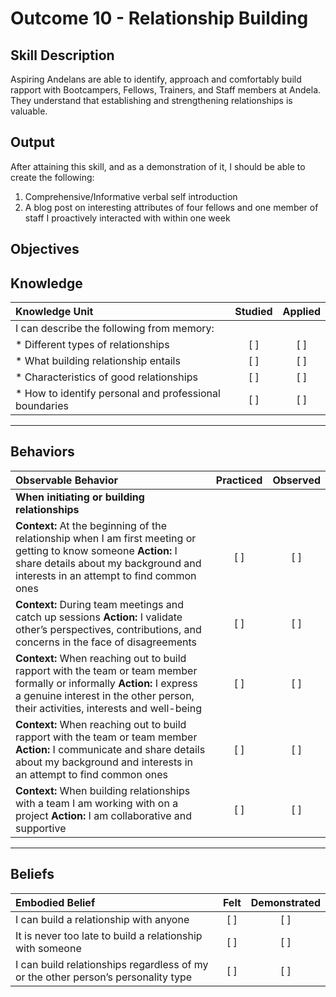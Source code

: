 # Outcome 10 - Relationship Building

**Skill Description**
----------
Aspiring Andelans are able to identify, approach and comfortably build rapport with Bootcampers, Fellows, Trainers, and Staff members at Andela.
They understand that establishing and strengthening relationships is valuable.


**Output**
----------
After attaining this skill, and as a demonstration of it, I should be able to create the following:

1. Comprehensive/Informative verbal self introduction
2. A blog post on interesting attributes of four fellows and one member of staff I proactively interacted with within one week


**Objectives**
----------

## **Knowledge**


| Knowledge Unit   |      Studied      | Applied |
|:-------------|:------------------:|:--------:|
| I can describe the following from memory: | | |
| * Different types of relationships  | [ ] |    [ ] |
| * What building relationship entails | [ ] |    [ ] |
| * Characteristics of good relationships  | [ ] |    [ ] |
| * How to identify personal and professional boundaries  | [ ] |    [ ] |


----------


## **Behaviors**


| Observable Behavior   |      Practiced      | Observed |
|:-------------|:------------------:|:--------:|
|**When initiating or building relationships** | | |
| **Context:** At the beginning of the relationship when I am first meeting or getting to know someone **Action:** I share details about my background and interests in an attempt to find common ones | [ ] |    [ ] |
| **Context:** During team meetings and catch up sessions **Action:** I validate other’s perspectives, contributions, and concerns in the face of disagreements | [ ] |    [ ] |
| **Context:** When reaching out to build rapport with the team or team member formally or informally **Action:** I express a genuine interest in the other person, their activities, interests and well-being | [ ] |    [ ] |
| **Context:** When reaching out to build rapport with the team or team member **Action:** I communicate and share details about my background and interests in an attempt to find common ones | [ ] |    [ ] |
| **Context:** When building relationships with a team I am working with on a project **Action:** I am collaborative and supportive | [ ] | [ ] |

----------


## **Beliefs**


| Embodied Belief   |      Felt      | Demonstrated |
|:-------------|:------------------:|:--------:|
| I can build a relationship with anyone |   [ ]   |   [ ] |
| It is never too late to build a relationship with someone |   [ ]   |   [ ] |
| I can build relationships regardless of my or the other person’s personality type |   [ ]   |   [ ] |

